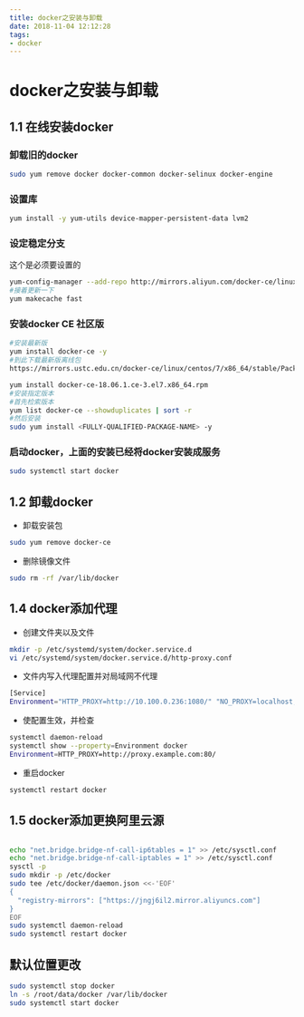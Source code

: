 ```yaml
---
title: docker之安装与卸载
date: 2018-11-04 12:12:28
tags:
- docker
---
```


# docker之安装与卸载

## 1.1 在线安装docker

### 卸载旧的docker

```bash
sudo yum remove docker docker-common docker-selinux docker-engine
```

### 设置库

```bash
yum install -y yum-utils device-mapper-persistent-data lvm2
```

<!--more-->
### 设定稳定分支
这个是必须要设置的

```bash
yum-config-manager --add-repo http://mirrors.aliyun.com/docker-ce/linux/centos/docker-ce.repo
#接着更新一下
yum makecache fast
```
### 安装docker CE 社区版

```bash
#安装最新版
yum install docker-ce -y
#到此下载最新版离线包
https://mirrors.ustc.edu.cn/docker-ce/linux/centos/7/x86_64/stable/Packages/

yum install docker-ce-18.06.1.ce-3.el7.x86_64.rpm
#安装指定版本
#首先检索版本
yum list docker-ce --showduplicates | sort -r
#然后安装
sudo yum install <FULLY-QUALIFIED-PACKAGE-NAME> -y
```

### 启动docker，上面的安装已经将docker安装成服务

```bash
sudo systemctl start docker
```
## 1.2 卸载docker

- 卸载安装包
```bash
sudo yum remove docker-ce
```

- 删除镜像文件

```bash
sudo rm -rf /var/lib/docker
```

## 1.4 docker添加代理
- 创建文件夹以及文件

```bash
mkdir -p /etc/systemd/system/docker.service.d
vi /etc/systemd/system/docker.service.d/http-proxy.conf
```
- 文件内写入代理配置并对局域网不代理

```bash
[Service]
Environment="HTTP_PROXY=http://10.100.0.236:1080/" "NO_PROXY=localhost,127.0.0.1,daocloud.io"
```

- 使配置生效，并检查

```bash
systemctl daemon-reload
systemctl show --property=Environment docker
Environment=HTTP_PROXY=http://proxy.example.com:80/
```
- 重启docker

```bash
systemctl restart docker
```
## 1.5 docker添加更换阿里云源


```bash

echo "net.bridge.bridge-nf-call-ip6tables = 1" >> /etc/sysctl.conf
echo "net.bridge.bridge-nf-call-iptables = 1" >> /etc/sysctl.conf
sysctl -p
sudo mkdir -p /etc/docker
sudo tee /etc/docker/daemon.json <<-'EOF'
{
  "registry-mirrors": ["https://jngj6il2.mirror.aliyuncs.com"]
}
EOF
sudo systemctl daemon-reload
sudo systemctl restart docker
```

## 默认位置更改

```bash
sudo systemctl stop docker
ln -s /root/data/docker /var/lib/docker
sudo systemctl start docker
```

